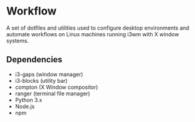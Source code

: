 # Workflow
A set of dotfiles and utilities used to configure desktop environments and automate workflows on Linux machines running i3wm with X window systems.

## Dependencies
* i3-gaps (window manager)
* i3-blocks (utility bar)
* compton (X Window compositor)
* ranger (terminal file manager)
* Python 3.x
* Node.js
* npm
